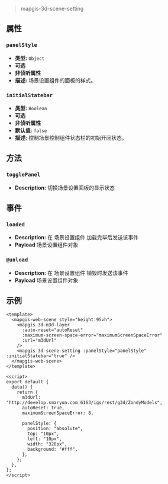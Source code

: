 > mapgis-3d-scene-setting

## 属性

### `panelStyle`

- **类型:** `Object`
- **可选**
- **非侦听属性**
- **描述:** 场景设置组件的面板的样式。

### `initialStatebar`

- **类型:** `Boolean`
- **可选**
- **非侦听属性**
- **默认值:** `false`
- **描述:** 控制场景控制组件状态栏的初始开闭状态。

## 方法

### `togglePanel`

- **Description:** 切换场景设置面板的显示状态

## 事件

### `loaded`

- **Description:** 在 场景设置组件 加载完毕后发送该事件
- **Payload** 场景设置组件对象

### `@unload`

- **Description:** 在 场景设置组件 销毁时发送该事件
- **Payload** 场景设置组件对象

## 示例

```vue
<template>
  <mapgis-web-scene style="height:95vh">
    <mapgis-3d-m3d-layer
      :auto-reset="autoReset"
      :maximum-screen-space-error="maximumScreenSpaceError"
      :url="m3dUrl"
    />
    <mapgis-3d-scene-setting :panelStyle="panelStyle" :initialStatebar="true" />
  </mapgis-web-scene>
</template>

<script>
export default {
  data() {
    return {
      m3dUrl: "http://develop.smaryun.com:6163/igs/rest/g3d/ZondyModels",
      autoReset: true,
      maximumScreenSpaceError: 8,

      panelStyle: {
        position: "absolute",
        top: "10px",
        left: "10px",
        width: "320px",
        background: "#fff",
      },
    };
  },
};
</script>
```

